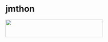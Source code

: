 # jmthon

<p align="left"><a href="https://heroku.com/deploy?template=https://github.com/qweoo12/roz"> <img src="https://img.shields.io/badge/Deploy%20To%20Heroku-purple?style=for-the-badge&logo=heroku" width="320" height="58.45"/></a></p>
